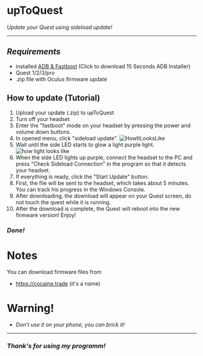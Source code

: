 # upToQuest
*Update your Quest using sideload update!*

----
## *Requirements*
- installed [ADB & Fastboot](https://icedrive.net/s/k7j4QQi9FVtCZD9DXA8ZwDut7zXG) (Click to download 15 Seconds ADB Installer)
- Quest 1/2/3/pro
- .zip file with Oculus firmware update

## How to update (Tutorial)
1. Upload your update (.zip) to upToQuest
2. Turn off your headset
3. Enter the "fastboot" mode on your headset by pressing the power and volume down buttons.
4. In opened menu, click "sideload update".
![HowItLooksLike](https://i.postimg.cc/FH0cJ8kf/IMG-20250408-215757.jpg)
5. Wait until the side LED starts to glow a light purple light.
![how light looks like](https://i.postimg.cc/MHr4VX4Y/9-20250408222124.png)
6. When the side LED lights up purple, connect the headset to the PC and press "Check Sideload Connection" in the program so that it detects your headset.
7. If everything is ready, click the "Start Update" button.
8. First, the file will be sent to the headset, which takes about 5 minutes. You can track his progress in the Windows Console.
9. After downloading, the download will appear on your Quest screen, do not touch the quest while it is running.
10. After the download is complete, the Quest will reboot into the new firmware version! Enjoy!
### *Done!*

# Notes
You can download firmware files from
- https://cocaine.trade (it's a name)

# Warning!
- *Don't use it on your phone, you can brick it!*
----
### *Thank's for using my programm!*

